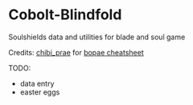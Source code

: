 # Cobolt-Blindfold
Soulshields data and utilities for blade and soul game

Credits:
[chibi_prae](https://twitter.com/chibi_prae) for [bopae cheatsheet](https://docs.google.com/spreadsheets/d/1JOQK34BUTR_55XwnbJOk388gjokrtLZFdhi3vIwXjZc)

TODO:
- data entry
- easter eggs
